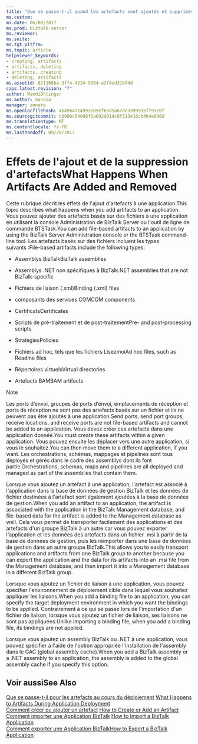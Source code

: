 ```yaml
---
title: "Que se passe-t-il quand les artefacts sont ajoutés et supprimés | Documents Microsoft"
ms.custom: 
ms.date: 06/08/2017
ms.prod: biztalk-server
ms.reviewer: 
ms.suite: 
ms.tgt_pltfrm: 
ms.topic: article
helpviewer_keywords:
- creating, artifacts
- artifacts, deleting
- artifacts, creating
- deleting, artifacts
ms.assetid: 811166ba-3ff4-4224-9d84-a2f4ed31bf4d
caps.latest.revision: "7"
author: MandiOhlinger
ms.author: mandia
manager: anneta
ms.openlocfilehash: 464964714993205ef65d5a67de3399935f79320f
ms.sourcegitcommit: cb908c540d8f1a692d01dc8f313e16cb4b4e696d
ms.translationtype: MT
ms.contentlocale: fr-FR
ms.lasthandoff: 09/20/2017
---
```

# <a name="what-happens-when-artifacts-are-added-and-removed"></a><span data-ttu-id="e6e89-102">Effets de l'ajout et de la suppression d'artefacts</span><span class="sxs-lookup"><span data-stu-id="e6e89-102">What Happens When Artifacts Are Added and Removed</span></span>
<span data-ttu-id="e6e89-103">Cette rubrique décrit les effets de l'ajout d'artefacts à une application.</span><span class="sxs-lookup"><span data-stu-id="e6e89-103">This topic describes what happens when you add artifacts to an application.</span></span> <span data-ttu-id="e6e89-104">Vous pouvez ajouter des artefacts basés sur des fichiers à une application en utilisant la console Administration de BizTalk Server ou l'outil de ligne de commande BTSTask.</span><span class="sxs-lookup"><span data-stu-id="e6e89-104">You can add file-based artifacts to an application by using the BizTalk Server Administration console or the BTSTask command-line tool.</span></span> <span data-ttu-id="e6e89-105">Les artefacts basés sur des fichiers incluent les types suivants :</span><span class="sxs-lookup"><span data-stu-id="e6e89-105">File-based artifacts include the following types:</span></span>  
  
-   <span data-ttu-id="e6e89-106">Assemblys BizTalk</span><span class="sxs-lookup"><span data-stu-id="e6e89-106">BizTalk assemblies</span></span>  
  
-   <span data-ttu-id="e6e89-107">Assemblys .NET non spécifiques à BizTalk</span><span class="sxs-lookup"><span data-stu-id="e6e89-107">.NET assemblies that are not BizTalk-specific</span></span>  
  
-   <span data-ttu-id="e6e89-108">Fichiers de liaison (.xml)</span><span class="sxs-lookup"><span data-stu-id="e6e89-108">Binding (.xml) files</span></span>  
  
-   <span data-ttu-id="e6e89-109">composants des services COM</span><span class="sxs-lookup"><span data-stu-id="e6e89-109">COM components</span></span>  
  
-   <span data-ttu-id="e6e89-110">Certificats</span><span class="sxs-lookup"><span data-stu-id="e6e89-110">Certificates</span></span>  
  
-   <span data-ttu-id="e6e89-111">Scripts de pré-traitement et de post-traitement</span><span class="sxs-lookup"><span data-stu-id="e6e89-111">Pre- and post-processing scripts</span></span>  
  
-   <span data-ttu-id="e6e89-112">Stratégies</span><span class="sxs-lookup"><span data-stu-id="e6e89-112">Policies</span></span>  
  
-   <span data-ttu-id="e6e89-113">Fichiers ad hoc, tels que les fichiers Lisezmoi</span><span class="sxs-lookup"><span data-stu-id="e6e89-113">Ad hoc files, such as Readme files</span></span>  
  
-   <span data-ttu-id="e6e89-114">Répertoires virtuels</span><span class="sxs-lookup"><span data-stu-id="e6e89-114">Virtual directories</span></span>  
  
-   <span data-ttu-id="e6e89-115">Artefacts BAM</span><span class="sxs-lookup"><span data-stu-id="e6e89-115">BAM artifacts</span></span>  
  
> [!NOTE]
>  <span data-ttu-id="e6e89-116">Les ports d’envoi, groupes de ports d‘envoi, emplacements de réception et ports de réception ne sont pas des artefacts basés sur un fichier et ils ne peuvent pas être ajoutés à une application.</span><span class="sxs-lookup"><span data-stu-id="e6e89-116">Send ports, send port groups, receive locations, and receive ports are not file-based artifacts and cannot be added to an application.</span></span> <span data-ttu-id="e6e89-117">Vous devez créer ces artefacts dans une application donnée.</span><span class="sxs-lookup"><span data-stu-id="e6e89-117">You must create these artifacts within a given application.</span></span> <span data-ttu-id="e6e89-118">Vous pouvez ensuite les déplacer vers une autre application, si vous le souhaitez.</span><span class="sxs-lookup"><span data-stu-id="e6e89-118">You can then move them to a different application, if you want.</span></span> <span data-ttu-id="e6e89-119">Les orchestrations, schémas, mappages et pipelines sont tous déployés et gérés dans le cadre des assemblys dont ils font partie.</span><span class="sxs-lookup"><span data-stu-id="e6e89-119">Orchestrations, schemas, maps and pipelines are all deployed and managed as part of the assemblies that contain them.</span></span>  
  
 <span data-ttu-id="e6e89-120">Lorsque vous ajoutez un artefact à une application, l'artefact est associé à l'application dans la base de données de gestion BizTalk et les données de fichier destinées à l'artefact sont également ajoutées à la base de données de gestion.</span><span class="sxs-lookup"><span data-stu-id="e6e89-120">When you add an artifact to an application, the artifact is associated with the application in the BizTalk Management database, and file-based data for the artifact is added to the Management database as well.</span></span> <span data-ttu-id="e6e89-121">Cela vous permet de transporter facilement des applications et des artefacts d'un groupe BizTalk à un autre car vous pouvez exporter l'application et les données des artefacts dans un fichier .msi à partir de la base de données de gestion, puis les réimporter dans une base de données de gestion dans un autre groupe BizTalk.</span><span class="sxs-lookup"><span data-stu-id="e6e89-121">This allows you to easily transport applications and artifacts from one BizTalk group to another because you can export the application and the data for its artifacts into an .msi file from the Management database, and then import it into a Management database in a different BizTalk group.</span></span>  
  
 <span data-ttu-id="e6e89-122">Lorsque vous ajoutez un fichier de liaison à une application, vous pouvez spécifier l'environnement de déploiement cible dans lequel vous souhaitez appliquer les liaisons.</span><span class="sxs-lookup"><span data-stu-id="e6e89-122">When you add a binding file to an application, you can specify the target deployment environment in which you want the bindings to be applied.</span></span> <span data-ttu-id="e6e89-123">Contrairement à ce qui se passe lors de l'importation d'un fichier de liaison, lorsque vous ajoutez un fichier de liaison, ses liaisons ne sont pas appliquées.</span><span class="sxs-lookup"><span data-stu-id="e6e89-123">Unlike importing a binding file, when you add a binding file, its bindings are not applied.</span></span>  
  
 <span data-ttu-id="e6e89-124">Lorsque vous ajoutez un assembly BizTalk ou .NET à une application, vous pouvez spécifier à l'aide de l'option appropriée l'installation de l'assembly dans le GAC (global assembly cache).</span><span class="sxs-lookup"><span data-stu-id="e6e89-124">When you add a BizTalk assembly or a .NET assembly to an application, the assembly is added to the global assembly cache if you specify this option.</span></span>  
  
## <a name="see-also"></a><span data-ttu-id="e6e89-125">Voir aussi</span><span class="sxs-lookup"><span data-stu-id="e6e89-125">See Also</span></span>  
 <span data-ttu-id="e6e89-126">[Que se passe-t-il pour les artefacts au cours du déploiement](../core/what-happens-to-artifacts-during-application-deployment.md) </span><span class="sxs-lookup"><span data-stu-id="e6e89-126">[What Happens to Artifacts During Application Deployment](../core/what-happens-to-artifacts-during-application-deployment.md) </span></span>  
 <span data-ttu-id="e6e89-127">[Comment créer ou ajouter un artefact](../core/how-to-create-or-add-an-artifact.md) </span><span class="sxs-lookup"><span data-stu-id="e6e89-127">[How to Create or Add an Artifact](../core/how-to-create-or-add-an-artifact.md) </span></span>  
 <span data-ttu-id="e6e89-128">[Comment importer une Application BizTalk](../core/how-to-import-a-biztalk-application.md) </span><span class="sxs-lookup"><span data-stu-id="e6e89-128">[How to Import a BizTalk Application](../core/how-to-import-a-biztalk-application.md) </span></span>  
 [<span data-ttu-id="e6e89-129">Comment exporter une Application BizTalk</span><span class="sxs-lookup"><span data-stu-id="e6e89-129">How to Export a BizTalk Application</span></span>](../core/how-to-export-a-biztalk-application.md)